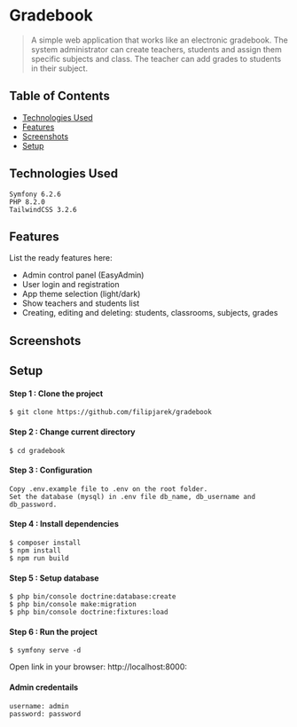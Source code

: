 # Gradebook
> A simple web application that works like an electronic gradebook. The system administrator can create teachers, students and assign them specific subjects and class. The teacher can add grades to students in their subject.

## Table of Contents
* [Technologies Used](#technologies-used)
* [Features](#features)
* [Screenshots](#screenshots)
* [Setup](#setup)

## Technologies Used

    Symfony 6.2.6
    PHP 8.2.0
    TailwindCSS 3.2.6
    
    
## Features
List the ready features here:
- Admin control panel (EasyAdmin)
- User login and registration
- App theme selection (light/dark)
- Show teachers and students list
- Creating, editing and deleting: students, classrooms, subjects, grades

## Screenshots

## Setup
#### Step 1 : Clone the project
```
$ git clone https://github.com/filipjarek/gradebook
```
#### Step 2 : Change current directory
```
$ cd gradebook
```
#### Step 3 : Configuration
```
Copy .env.example file to .env on the root folder.
Set the database (mysql) in .env file db_name, db_username and db_password.
```
#### Step 4 : Install dependencies
```
$ composer install
$ npm install
$ npm run build
```
#### Step 5 : Setup database
```
$ php bin/console doctrine:database:create
$ php bin/console make:migration
$ php bin/console doctrine:fixtures:load
```
#### Step 6 : Run the project
```
$ symfony serve -d
```
Open link in your browser: http://localhost:8000:

#### Admin credentails
```
username: admin
password: password
```
